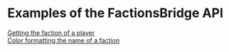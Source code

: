 # Examples of the FactionsBridge API

[Getting the faction of a player](getting_faction.md)\
[Color formatting the name of a faction](color_format.md)

